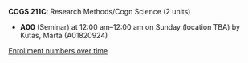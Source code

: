 **COGS 211C**: Research Methods/Cogn Science (2 units)

- **A00** (Seminar) at 12:00 am–12:00 am on Sunday (location TBA) by Kutas, Marta (A01820924)

[Enrollment numbers over time](./COGS211C.tsv)
